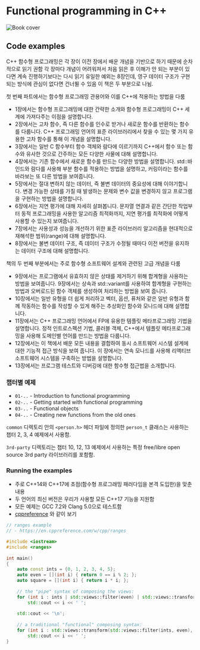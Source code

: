 # Functional programming in C++

![Book cover](https://gitlab.com/manning-fpcpp-book/code-examples/raw/master/.resources/fpcpp-cover.png)

## Code examples

C++ 함수형 프로그래밍은 각 장이 이전 장에서 배운 개념을 기반으로 하기 때문에 순차적으로 읽기 권함
각 장마다 개념이 어려워져서 처음 읽은 후 이해가 안 되는 부분이 있다면 계속 진행하기보다는 다시 읽기
유일한 예외는 8장인데, 영구 데이터 구조가 구현되는 방식에 관심이 없다면 건너뛸 수 있음
이 책은 두 부분으로 나뉨.

첫 번째 파트에서는 함수형 프로그래밍 관용어와 이를 C++에 적용하는 방법을 다룸

- 1장에서는 함수형 프로그래밍에 대한 간략한 소개와 함수형 프로그래밍이 C++ 세계에 가져다주는 이점을 설명합니다.
- 2장에서는 고차 함수, 즉 다른 함수를 인수로 받거나 새로운 함수를 반환하는 함수를 다룹니다. C++ 프로그래밍 언어의 표준 라이브러리에서 찾을 수 있는 몇 가지 유용한 고차 함수를 통해 이 개념을 설명합니다.
- 3장에서는 일반 C 함수부터 함수 객체와 람다에 이르기까지 C++에서 함수 또는 함수와 유사한 것으로 간주하는 모든 다양한 사물에 대해 설명합니다.
- 4장에서는 기존 함수에서 새로운 함수를 만드는 다양한 방법을 설명합니다. std::바인드와 람다를 사용해 부분 함수를 적용하는 방법을 설명하고, 커링이라는 함수를 바라보는 또 다른 방법을 보여줍니다.
- 5장에서는 절대 변하지 않는 데이터, 즉 불변 데이터의 중요성에 대해 이야기합니다. 변경 가능한 상태를 가질 때 발생하는 문제와 변수 값을 변경하지 않고 프로그램을 구현하는 방법을 설명합니다.
- 6장에서는 지연 평가에 대해 자세히 살펴봅니다. 문자열 연결과 같은 간단한 작업부터 동적 프로그래밍을 사용한 알고리즘 최적화까지, 지연 평가를 최적화에 어떻게 사용할 수 있는지 보여줍니다.
- 7장에서는 사용성과 성능을 개선하기 위한 표준 라이브러리 알고리즘을 현대적으로 재해석한 범위(range)에 대해 설명합니다.
- 8장에서는 불변 데이터 구조, 즉 데이터 구조가 수정될 때마다 이전 버전을 유지하는 데이터 구조에 대해 설명합니다.

책의 두 번째 부분에서는 주로 함수형 소프트웨어 설계와 관련된 고급 개념을 다룸

- 9장에서는 프로그램에서 유효하지 않은 상태를 제거하기 위해 합계형을 사용하는 방법을 보여줍니다. 9장에서는 상속과 std::variant를 사용하여 합계형을 구현하는 방법과 오버로드된 함수 객체를 생성하여 처리하는 방법을 보여 줍니다.
- 10장에서는 일반 유형을 더 쉽게 처리하고 벡터, 옵션, 퓨처와 같은 일반 유형과 함께 작동하는 함수를 작성할 수 있게 해주는 추상화인 함수와 모나드에 대해 설명합니다.
- 11장에서는 C++ 프로그래밍 언어에서 FP에 유용한 템플릿 메타프로그래밍 기법을 설명합니다. 정적 인트로스펙션 기법, 콜러블 객체, C++에서 템플릿 메타프로그래밍을 사용해 도메인별 언어를 만드는 방법을 다룹니다.
- 12장에서는 이 책에서 배운 모든 내용을 결합하여 동시 소프트웨어 시스템 설계에 대한 기능적 접근 방식을 보여 줍니다. 이 장에서는 연속 모나드를 사용해 리액티브 소프트웨어 시스템을 구축하는 방법을 설명합니다.
- 13장에서는 프로그램 테스트와 디버깅에 대한 함수형 접근법을 소개합니다.


### 챕터별 예제

- `01-..` - Introduction to functional programming
- `02-..` - Getting started with functional programming
- `03-..` - Functional objects
- `04-..` - Creating new functions from the old ones

`common` 디렉토리 안의 `<person.h>` 헤더 파일에 정의한 `person_t` 클래스는 사용하는 챕터 2, 3, 4 예제에서 사용함.

`3rd-party` 디렉토리는 챕터 10, 12, 13 예제에서 사용하는 특정 free/libre open source 3rd party 라이브러리를 포함함.

### Running the examples

- 주로 C++14와 C++17에 초점(함수형 프로그래밍 패러다임을 본격 도입한)을 맞춘 내용
- 두 언어의 최신 버전은 우리가 사용할 모든 C++17 기능을 지원함
- 모든 예제는 GCC 7.2와 Clang 5.0으로 테스트함
- [cppreference](https://en.cppreference.com/w/cpp ) 와 같이 보기

```C++
// ranges example
// - https://en.cppreference.com/w/cpp/ranges

#include <iostream>
#include <ranges>
 
int main()
{
    auto const ints = {0, 1, 2, 3, 4, 5};
    auto even = [](int i) { return 0 == i % 2; };
    auto square = [](int i) { return i * i; };
 
    // the "pipe" syntax of composing the views:
    for (int i : ints | std::views::filter(even) | std::views::transform(square))
        std::cout << i << ' ';
 
    std::cout << '\n';
 
    // a traditional "functional" composing syntax:
    for (int i : std::views::transform(std::views::filter(ints, even), square))
        std::cout << i << ' ';
}
```